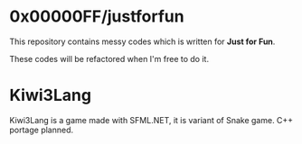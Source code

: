 # 0x00000FF/justforfun
This repository contains messy codes which is written for **Just for Fun**.

These codes will be refactored when I'm free to do it.

# Kiwi3Lang
Kiwi3Lang is a game made with SFML.NET, it is variant of Snake game. C++ portage planned.
